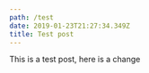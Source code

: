 ```yaml
---
path: /test
date: 2019-01-23T21:27:34.349Z
title: Test post
---
```

This is a test post, here is a change
